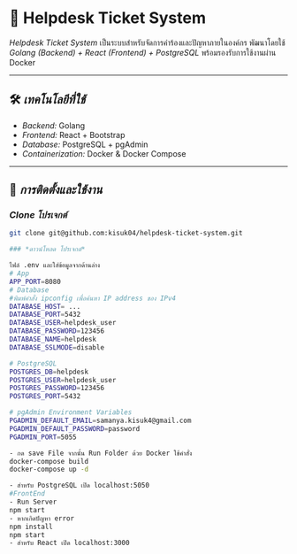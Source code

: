 # 🎫 Helpdesk Ticket System

*Helpdesk Ticket System* เป็นระบบสำหรับจัดการคำร้องและปัญหาภายในองค์กร พัฒนาโดยใช้ *Golang (Backend) + React (Frontend) + PostgreSQL* พร้อมรองรับการใช้งานผ่าน Docker

---

## 🛠 *เทคโนโลยีที่ใช้*
- *Backend:* Golang 
- *Frontend:* React + Bootstrap
- *Database:* PostgreSQL + pgAdmin
- *Containerization:* Docker & Docker Compose

---

## 🚀 *การติดตั้งและใช้งาน*

### *Clone โปรเจกต์*
```sh
git clone git@github.com:kisuk04/helpdesk-ticket-system.git

### *ดาวน์โหลด โปรเจกต์*

ไฟล์ .env และใส่ข้อมูลจากด้านล่าง
# App
APP_PORT=8080
# Database
#พิมพ์คำสั่ง ipconfig เพื่อค้นหา IP address ของ IPv4
DATABASE_HOST= ...
DATABASE_PORT=5432
DATABASE_USER=helpdesk_user
DATABASE_PASSWORD=123456
DATABASE_NAME=helpdesk
DATABASE_SSLMODE=disable

# PostgreSQL 
POSTGRES_DB=helpdesk
POSTGRES_USER=helpdesk_user
POSTGRES_PASSWORD=123456
POSTGRES_PORT=5432

# pgAdmin Environment Variables
PGADMIN_DEFAULT_EMAIL=samanya.kisuk4@gmail.com
PGADMIN_DEFAULT_PASSWORD=password
PGADMIN_PORT=5055

- กด save File จากนั้น Run Folder ด้วย Docker ใช้คำสั่ง
docker-compose build
docker-compose up -d 

- สำหรับ PostgreSQL เปิด localhost:5050
#FrontEnd
- Run Server
npm start
- หากเกิดปัญหา error
npm install
npm start
- สำหรับ React เปิด localhost:3000 

